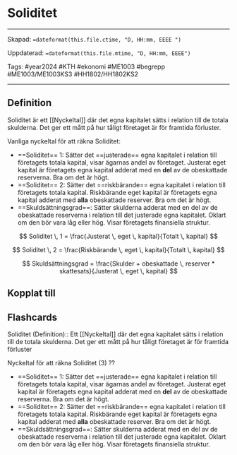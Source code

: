 # Soliditet

---

Skapad: `=dateformat(this.file.ctime, "D, HH:mm, EEEE ")`

Uppdaterad: `=dateformat(this.file.mtime, "D, HH:mm, EEEE")`

Tags: #year2024 #KTH #ekonomi #ME1003 #begrepp #ME1003/ME1003KS3 #HH1802/HH1802KS2

---

## Definition

Soliditet är ett [[Nyckeltal]] där det egna kapitalet sätts i relation till de totala skulderna. Det ger ett mått på hur tåligt företaget är för framtida förluster.

Vanliga nyckeltal för att räkna Soliditet:

- ==Soliditet== 1: Sätter det ==justerade== egna kapitalet i relation till företagets totala kapital, visar ägarnas andel av företaget. Justerat eget kapital är företagets egna kapital adderat med en **del** av de obeskattade reserverna. Bra om det är högt.
- ==Soliditet== 2: Sätter det ==riskbärande== egna kapitalet i relation till företagets totala kapital. Riskbärande eget kapital är företagets egna kapital adderat med **alla** obeskattade reserver. Bra om det är högt.
- ==Skuldsättningsgrad==: Sätter skulderna adderat med en del av de obeskattade reserverna i relation till det justerade egna kapitalet. Oklart om den bör vara låg eller hög. Visar företagets finansiella struktur.

$$
Soliditet \, 1 = \frac{Justerat \, eget \, kapital}{Totalt \, kapital}
$$

$$
Soliditet \, 2 = \frac{Riskbärande \, eget \, kapital}{Totalt \, kapital}
$$

$$
Skuldsättningsgrad = \frac{Skulder + obeskattade \, reserver * skattesats}{Justerat \, eget \, kapital}
$$

## Kopplat till

## Flashcards

Soliditet (Definition):: Ett [[Nyckeltal]] där det egna kapitalet sätts i relation till de totala skulderna. Det ger ett mått på hur tåligt företaget är för framtida förluster
<!--SR:!2024-05-02,30,308!2024-05-02,30,308-->

Nyckeltal för att räkna Soliditet (3)
??
- ==Soliditet== 1: Sätter det ==justerade== egna kapitalet i relation till företagets totala kapital, visar ägarnas andel av företaget. Justerat eget kapital är företagets egna kapital adderat med en **del** av de obeskattade reserverna. Bra om det är högt.
- ==Soliditet== 2: Sätter det ==riskbärande== egna kapitalet i relation till företagets totala kapital. Riskbärande eget kapital är företagets egna kapital adderat med **alla** obeskattade reserver. Bra om det är högt.
- ==Skuldsättningsgrad==: Sätter skulderna adderat med en del av de obeskattade reserverna i relation till det justerade egna kapitalet. Oklart om den bör vara låg eller hög. Visar företagets finansiella struktur.
<!--SR:!2024-05-02,14,250!2024-05-18,30,268-->
